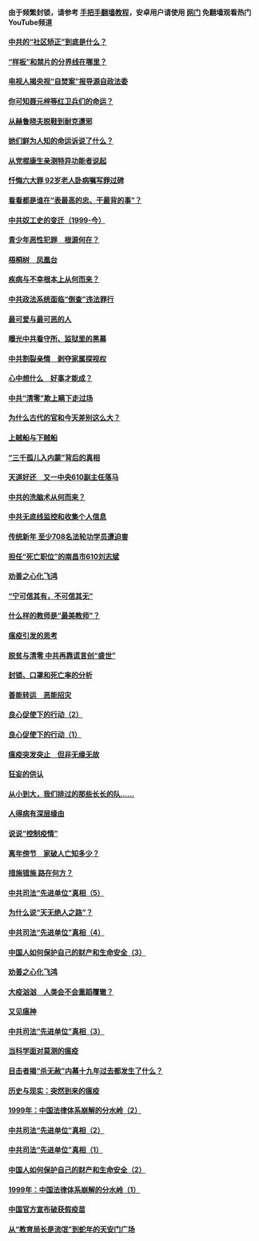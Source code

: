 #### 由于频繁封锁，请参考 [手把手翻墙教程](https://github.com/gfw-breaker/guides/wiki/)，安卓用户请使用 [网门](https://github.com/gfw-breaker/nogfw/blob/master/dl.md?t=04080901) 免翻墙观看热门YouTube频道 

#### [中共的“社区矫正”到底是什么？](../pages/19/422870.md?t=04080901) 

#### [“样板”和禁片的分界线在哪里？](../pages/19/422704.md?t=04080901) 

#### [电视人揭央视“自焚案”报导源自政法委](../pages/19/422770.md?t=04080901) 

#### [你可知聂元梓等红卫兵们的命运？](../pages/19/422848.md?t=04080901) 

#### [从赫鲁晓夫脱鞋到耐克遭邪](../pages/19/422826.md?t=04080901) 

#### [她们鲜为人知的命运诉说了什么？](../pages/19/422754.md?t=04080901) 

#### [从党棍康生亲测特异功能者说起](../pages/19/422657.md?t=04080901) 

#### [忏悔六大罪 92岁老人卧病嘱写罪过碑](../pages/19/422750.md?t=04080901) 

#### [看看都是谁在“表最高的忠、干最背的事”？](../pages/19/422703.md?t=04080901) 

#### [中共奴工史的变迁（1999-今）](../pages/19/422656.md?t=04080901) 

#### [青少年恶性犯罪　根源何在？](../pages/19/422449.md?t=04080901) 

#### [梧桐树　凤凰台](../pages/19/422442.md?t=04080901) 

#### [疾病与不幸根本上从何而来？](../pages/19/422438.md?t=04080901) 

#### [中共政法系统面临“倒查”违法罪行](../pages/19/422497.md?t=04080901) 

#### [最可爱与最可恶的人](../pages/19/422448.md?t=04080901) 

#### [曝光中共看守所、监狱里的黑幕](../pages/19/422390.md?t=04080901) 

#### [中共割裂亲情　剥夺家属探视权](../pages/19/422364.md?t=04080901) 

#### [心中想什么　好事才能成？](../pages/19/422318.md?t=04080901) 

#### [中共“清零”欺上瞒下走过场](../pages/19/422306.md?t=04080901) 

#### [为什么古代的官和今天差别这么大？](../pages/19/422228.md?t=04080901) 

#### [上贼船与下贼船](../pages/19/422276.md?t=04080901) 

#### [“三千孤儿入内蒙”背后的真相](../pages/19/422229.md?t=04080901) 

#### [天道好还　又一中央610副主任落马](../pages/19/422155.md?t=04080901) 

#### [中共的洗脑术从何而来？](../pages/19/422154.md?t=04080901) 

#### [中共无底线监控和收集个人信息](../pages/19/422039.md?t=04080901) 

#### [传统新年 至少708名法轮功学员遭迫害](../pages/19/421946.md?t=04080901) 

#### [担任“死亡职位”的南昌市610刘志斌](../pages/19/421957.md?t=04080901) 

#### [劝善之心化飞鸿](../pages/19/421164.md?t=04080901) 

#### [“宁可信其有，不可信其无”](../pages/19/421691.md?t=04080901) 

#### [什么样的教师是“最美教师”？](../pages/19/421755.md?t=04080901) 

#### [瘟疫引发的思考](../pages/19/421594.md?t=04080901) 

#### [脱贫与清零 中共再靠谎言创“盛世”](../pages/19/421590.md?t=04080901) 

#### [封锁、口罩和死亡率的分析](../pages/19/421495.md?t=04080901) 

#### [善能转运　恶能招灾](../pages/19/421334.md?t=04080901) 

#### [良心促使下的行动（2）](../pages/19/421361.md?t=04080901) 

#### [良心促使下的行动（1）](../pages/19/421302.md?t=04080901) 

#### [瘟疫突发突止　但非无缘无故](../pages/19/421281.md?t=04080901) 

#### [狂妄的供认](../pages/19/421199.md?t=04080901) 

#### [从小到大，我们排过的那些长长的队……](../pages/19/421243.md?t=04080901) 

#### [人得病有深层缘由](../pages/19/420864.md?t=04080901) 

#### [说说“控制疫情”](../pages/19/420831.md?t=04080901) 

#### [离年傍节　家破人亡知多少？](../pages/19/420563.md?t=04080901) 

#### [措施错施  路在何方？](../pages/19/420076.md?t=04080901) 

#### [中共司法“先进单位”真相（5）](../pages/19/419453.md?t=04080901) 

#### [为什么说“天无绝人之路”？](../pages/19/419618.md?t=04080901) 

#### [中共司法“先进单位”真相（4）](../pages/19/419452.md?t=04080901) 

#### [中国人如何保护自己的财产和生命安全（3）](../pages/19/419405.md?t=04080901) 

#### [劝善之心化飞鸿](../pages/19/418758.md?t=04080901) 

#### [大疫汹汹　人类会不会重蹈覆辙？](../pages/19/419691.md?t=04080901) 

#### [又见瘟神](../pages/19/419225.md?t=04080901) 

#### [中共司法“先进单位”真相（3）](../pages/19/419451.md?t=04080901) 

#### [当科学面对莫测的瘟疫](../pages/19/419625.md?t=04080901) 

#### [目击者揭“杀无赦”内幕十九年过去都发生了什么？](../pages/19/419617.md?t=04080901) 

#### [历史与现实：突然到来的瘟疫](../pages/19/419619.md?t=04080901) 

#### [1999年：中国法律体系崩解的分水岭（2）](../pages/19/419455.md?t=04080901) 

#### [中共司法“先进单位”真相（2）](../pages/19/419450.md?t=04080901) 

#### [中共司法“先进单位”真相（1）](../pages/19/419449.md?t=04080901) 

#### [中国人如何保护自己的财产和生命安全（2）](../pages/19/419404.md?t=04080901) 

#### [1999年：中国法律体系崩解的分水岭（1）](../pages/19/419454.md?t=04080901) 

#### [中国官方宣布破获假疫苗](../pages/19/419504.md?t=04080901) 

#### [从“教育局长是流氓”到蛇年的天安门广场](../pages/19/419470.md?t=04080901) 

